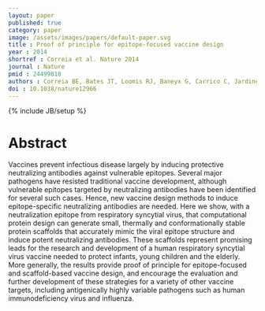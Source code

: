 ```yaml
---
layout: paper
published: true
category: paper
image: /assets/images/papers/default-paper.svg
title : Proof of principle for epitope-focused vaccine design
year : 2014
shortref : Correia et al. Nature 2014
journal : Nature
pmid : 24499818
authors : Correia BE, Bates JT, Loomis RJ, Baneyx G, Carrico C, Jardine JG, Rupert P, Correnti C, Kalyuzhniy O, Vittal V, Connell MJ, Stevens E, Schroeter A, Chen M, Macpherson S, Serra AM, Adachi Y, Holmes MA, Li Y, Klevit RE, Graham BS, Wyatt RT, Baker D, Strong RK, Crowe JE, Johnson PR, Schief WR
doi : 10.1038/nature12966
---
```

{% include JB/setup %}

# Abstract

Vaccines prevent infectious disease largely by inducing protective neutralizing antibodies against vulnerable epitopes. Several major pathogens have resisted traditional vaccine development, although vulnerable epitopes targeted by neutralizing antibodies have been identified for several such cases. Hence, new vaccine design methods to induce epitope-specific neutralizing antibodies are needed. Here we show, with a neutralization epitope from respiratory syncytial virus, that computational protein design can generate small, thermally and conformationally stable protein scaffolds that accurately mimic the viral epitope structure and induce potent neutralizing antibodies. These scaffolds represent promising leads for the research and development of a human respiratory syncytial virus vaccine needed to protect infants, young children and the elderly. More generally, the results provide proof of principle for epitope-focused and scaffold-based vaccine design, and encourage the evaluation and further development of these strategies for a variety of other vaccine targets, including antigenically highly variable pathogens such as human immunodeficiency virus and influenza. 